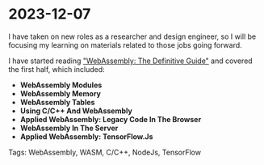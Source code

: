 # 2023-12-07 

I have taken on new roles as a researcher and design engineer, so I will be focusing my learning on materials related to those jobs going forward.

I have started reading ["WebAssembly: The Definitive Guide"](https://learning.oreilly.com/library/view/webassembly-the-definitive/9781492089834/) and covered the first half, which included:

- **WebAssembly Modules**
- **WebAssembly Memory**
- **WebAssembly Tables**
- **Using C/C++ And WebAssembly**
- **Applied WebAssembly: Legacy Code In The Browser**
- **WebAssembly In The Server**
- **Applied WebAssembly: TensorFlow.Js**

Tags: WebAssembly, WASM, C/C++, NodeJs, TensorFlow 